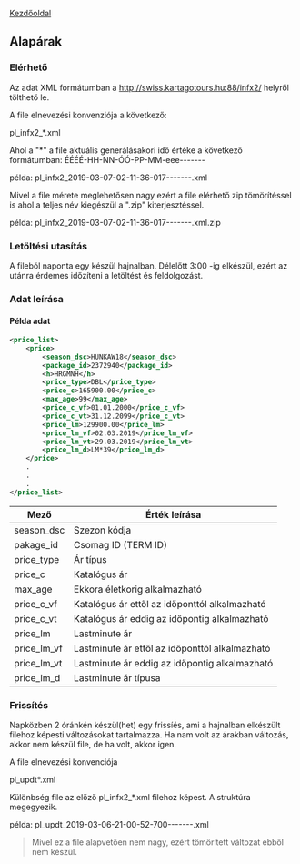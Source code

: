 [Kezdőoldal](README.md)

## Alapárak

### Elérhető

Az adat XML formátumban a http://swiss.kartagotours.hu:88/infx2/ helyről tölthető le.

A file elnevezési konvenziója a következő:

pl_infx2_*.xml

Ahol a "*" a file aktuális generálásakori idő értéke a következő formátumban: ÉÉÉÉ-HH-NN-ÓÓ-PP-MM-eee-------

példa: pl_infx2_2019-03-07-02-11-36-017-------.xml

Mivel a file mérete meglehetősen nagy ezért a file elérhető zip tömörítéssel is ahol a teljes név kiegészül a ".zip" kiterjesztéssel.

példa: pl_infx2_2019-03-07-02-11-36-017-------.xml.zip

### Letöltési utasítás

A fileból naponta egy készül hajnalban. Délelőtt 3:00 -ig elkészül, ezért az utánra érdemes időzíteni a letöltést és feldolgozást.

### Adat leírása

#### Példa adat

```XML
<price_list>
    <price>
        <season_dsc>HUNKAW18</season_dsc>
        <package_id>2372940</package_id>
        <h>HRGMNH</h>
        <price_type>DBL</price_type>
        <price_c>165900.00</price_c>
        <max_age>99</max_age>
        <price_c_vf>01.01.2000</price_c_vf>
        <price_c_vt>31.12.2099</price_c_vt>
        <price_lm>129900.00</price_lm>
        <price_lm_vf>02.03.2019</price_lm_vf>
        <price_lm_vt>29.03.2019</price_lm_vt>
        <price_lm_d>LM*39</price_lm_d>
    </price>
    .
    .
    .
</price_list>
```

Mező | Érték leírása
---- | ----
season_dsc | Szezon kódja	
pakage_id | Csomag ID (TERM ID)
price_type | Ár típus
price_c | Katalógus ár
max_age | Ekkora életkorig alkalmazható
price_c_vf | Katalógus ár ettől az időponttól alkalmazható
price_c_vt | Katalógus ár eddig az időpontig alkalmazható
price_lm | Lastminute ár
price_lm_vf | Lastminute ár ettől az időponttól alkalmazható
price_lm_vt | Lastminute ár eddig az időpontig alkalmazható
price_lm_d | Lastminute ár típusa


### Frissítés

Napközben 2 óránkén készül(het) egy frissíés, ami a hajnalban elkészült filehoz képesti változásokat tartalmazza.
Ha nam volt az árakban változás, akkor nem készül file, de ha volt, akkor igen.

A file elnevezési konvenciója 

pl_updt*.xml
	
Különbség file az előző pl_infx2_*.xml filehoz képest. A struktúra megegyezik.

példa: pl_updt_2019-03-06-21-00-52-700-------.xml

> Mivel ez a file alapvetően nem nagy, ezért tömörített változat ebből nem készül.
